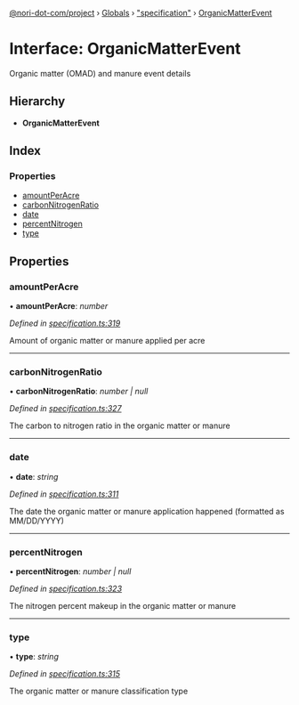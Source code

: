 [@nori-dot-com/project](../README.md) › [Globals](../globals.md) › ["specification"](../modules/_specification_.md) › [OrganicMatterEvent](_specification_.organicmatterevent.md)

# Interface: OrganicMatterEvent

Organic matter (OMAD) and manure event details

## Hierarchy

* **OrganicMatterEvent**

## Index

### Properties

* [amountPerAcre](_specification_.organicmatterevent.md#amountperacre)
* [carbonNitrogenRatio](_specification_.organicmatterevent.md#carbonnitrogenratio)
* [date](_specification_.organicmatterevent.md#date)
* [percentNitrogen](_specification_.organicmatterevent.md#percentnitrogen)
* [type](_specification_.organicmatterevent.md#type)

## Properties

###  amountPerAcre

• **amountPerAcre**: *number*

*Defined in [specification.ts:319](https://github.com/nori-dot-eco/nori-dot-com/blob/376c30c/packages/project/src/specification.ts#L319)*

Amount of organic matter or manure applied per acre

___

###  carbonNitrogenRatio

• **carbonNitrogenRatio**: *number | null*

*Defined in [specification.ts:327](https://github.com/nori-dot-eco/nori-dot-com/blob/376c30c/packages/project/src/specification.ts#L327)*

The carbon to nitrogen ratio in the organic matter or manure

___

###  date

• **date**: *string*

*Defined in [specification.ts:311](https://github.com/nori-dot-eco/nori-dot-com/blob/376c30c/packages/project/src/specification.ts#L311)*

The date the organic matter or manure application happened (formatted as MM/DD/YYYY)

___

###  percentNitrogen

• **percentNitrogen**: *number | null*

*Defined in [specification.ts:323](https://github.com/nori-dot-eco/nori-dot-com/blob/376c30c/packages/project/src/specification.ts#L323)*

The nitrogen percent makeup in the organic matter or manure

___

###  type

• **type**: *string*

*Defined in [specification.ts:315](https://github.com/nori-dot-eco/nori-dot-com/blob/376c30c/packages/project/src/specification.ts#L315)*

The organic matter or manure classification type
